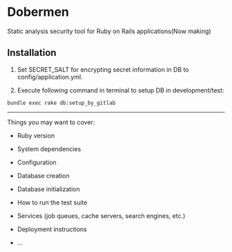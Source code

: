# Dobermen

Static analysis security tool for Ruby on Rails applications(Now making)

## Installation

1. Set SECRET_SALT for encrypting secret information in DB to config/application.yml.

2. Execute following command in terminal to setup DB in development/test:

```
bundle exec rake db:setup_by_gitlab
```

---

Things you may want to cover:

* Ruby version

* System dependencies

* Configuration

* Database creation

* Database initialization

* How to run the test suite

* Services (job queues, cache servers, search engines, etc.)

* Deployment instructions

* ...
